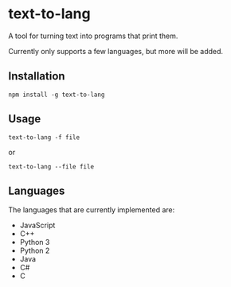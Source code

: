 # text-to-lang

A tool for turning text into programs that print them.

Currently only supports a few languages, but more will be added.

## Installation

`npm install -g text-to-lang`

## Usage

`text-to-lang -f file`

or

`text-to-lang --file file`

## Languages

The languages that are currently implemented are:

- JavaScript
- C++
- Python 3
- Python 2
- Java
- C#
- C
